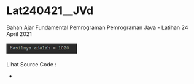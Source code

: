 # Lat240421__JVd
Bahan Ajar Fundamental Pemrograman Pemrograman Java - Latihan 24 April 2021<br><br>
<img src="https://github.com/RizkyKhapidsyah/Lat240421__JVd/blob/master/result/001.PNG"><br><br>
Lihat Source Code :<br>
- <a href="https://github.com/RizkyKhapidsyah/Lat240421__JVd/blob/master/src/com/rk/mainProgram.java"></a>
